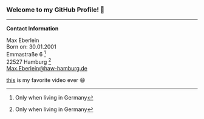 ### Welcome to my GitHub Profile! 👋

---

**Contact Information**

Max Eberlein  
Born on: 30.01.2001  
Emmastraße 6 [^1]  
22527 Hamburg [^1]  
Max.Eberlein@haw-hamburg.de  

[this](https://www.youtube.com/watch?v=i2U50K13-Hg&ab_channel=darkc3po) is my favorite video ever 😄

[^1]: Only when living in Germany 
